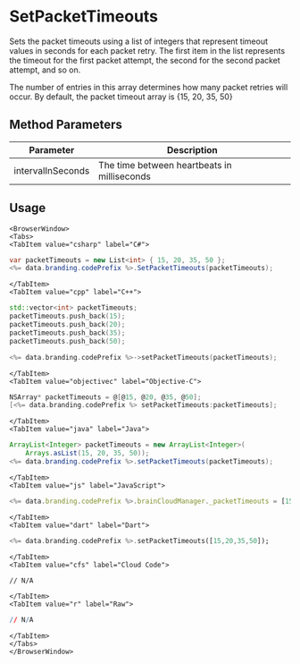 # SetPacketTimeouts

Sets the packet timeouts using a list of integers that represent timeout values in seconds for each packet retry. The first item in the list represents the timeout for the first packet attempt, the second for the second packet attempt, and so on.

The number of entries in this array determines how many packet retries will occur. By default, the packet timeout array is {15, 20, 35, 50}

## Method Parameters

| Parameter         | Description                                 |
| ----------------- | ------------------------------------------- |
| intervalInSeconds | The time between heartbeats in milliseconds |

## Usage

```mdx-code-block
<BrowserWindow>
<Tabs>
<TabItem value="csharp" label="C#">
```

```csharp
var packetTimeouts = new List<int> { 15, 20, 35, 50 };
<%= data.branding.codePrefix %>.SetPacketTimeouts(packetTimeouts);
```

```mdx-code-block
</TabItem>
<TabItem value="cpp" label="C++">
```

```cpp
std::vector<int> packetTimeouts;
packetTimeouts.push_back(15);
packetTimeouts.push_back(20);
packetTimeouts.push_back(35);
packetTimeouts.push_back(50);

<%= data.branding.codePrefix %>->setPacketTimeouts(packetTimeouts);
```

```mdx-code-block
</TabItem>
<TabItem value="objectivec" label="Objective-C">
```

```objectivec
NSArray* packetTimeouts = @[@15, @20, @35, @50];
[<%= data.branding.codePrefix %> setPacketTimeouts:packetTimeouts];
```

```mdx-code-block
</TabItem>
<TabItem value="java" label="Java">
```

```java
ArrayList<Integer> packetTimeouts = new ArrayList<Integer>(
    Arrays.asList(15, 20, 35, 50));
<%= data.branding.codePrefix %>.setPacketTimeouts(packetTimeouts);
```

```mdx-code-block
</TabItem>
<TabItem value="js" label="JavaScript">
```

```javascript
<%= data.branding.codePrefix %>.brainCloudManager._packetTimeouts = [15,20,35,50];
```

```mdx-code-block
</TabItem>
<TabItem value="dart" label="Dart">
```

```dart
<%= data.branding.codePrefix %>.setPacketTimeouts([15,20,35,50]);
```

```mdx-code-block
</TabItem>
<TabItem value="cfs" label="Cloud Code">
```

```cfscript
// N/A
```

```mdx-code-block
</TabItem>
<TabItem value="r" label="Raw">
```

```r
// N/A
```

```mdx-code-block
</TabItem>
</Tabs>
</BrowserWindow>
```
